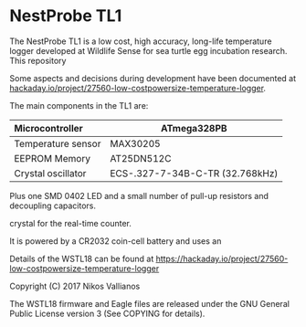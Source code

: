 # NestProbe TL1

The NestProbe TL1 is a low cost, high accuracy, long-life temperature logger
developed at Wildlife Sense for sea turtle egg incubation research. This repository

Some aspects and decisions during development have been documented at [hackaday.io/project/27560-low-costpowersize-temperature-logger](https://hackaday.io/project/27560-low-costpowersize-temperature-logger).

The main components in the TL1 are:

| Microcontroller    |ATmega328PB |
|:-------------------|------------|
| Temperature sensor | MAX30205   |
| EEPROM Memory      | AT25DN512C |
| Crystal oscillator | ECS-.327-7-34B-C-TR (32.768kHz) |

Plus one SMD 0402 LED and a small number of pull-up resistors and decoupling capacitors.

crystal for the real-time counter.

It is powered by a CR2032 coin-cell battery and uses an 

Details of the WSTL18 can be found at
https://hackaday.io/project/27560-low-costpowersize-temperature-logger

Copyright (C) 2017 Nikos Vallianos

The WSTL18 firmware and Eagle files are released under the GNU General Public License version 3
(See COPYING for details).

